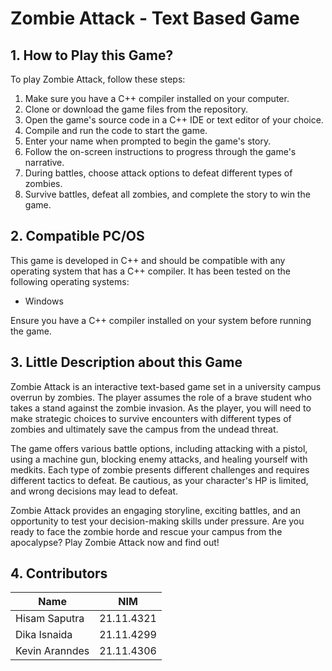 # Zombie Attack - Text Based Game

## 1. How to Play this Game?

To play Zombie Attack, follow these steps:

1. Make sure you have a C++ compiler installed on your computer.
2. Clone or download the game files from the repository.
3. Open the game's source code in a C++ IDE or text editor of your choice.
4. Compile and run the code to start the game.
5. Enter your name when prompted to begin the game's story.
6. Follow the on-screen instructions to progress through the game's narrative.
7. During battles, choose attack options to defeat different types of zombies.
8. Survive battles, defeat all zombies, and complete the story to win the game.

## 2. Compatible PC/OS

This game is developed in C++ and should be compatible with any operating system that has a C++ compiler. It has been tested on the following operating systems:

-   Windows

Ensure you have a C++ compiler installed on your system before running the game.

## 3. Little Description about this Game

Zombie Attack is an interactive text-based game set in a university campus overrun by zombies. The player assumes the role of a brave student who takes a stand against the zombie invasion. As the player, you will need to make strategic choices to survive encounters with different types of zombies and ultimately save the campus from the undead threat.

The game offers various battle options, including attacking with a pistol, using a machine gun, blocking enemy attacks, and healing yourself with medkits. Each type of zombie presents different challenges and requires different tactics to defeat. Be cautious, as your character's HP is limited, and wrong decisions may lead to defeat.

Zombie Attack provides an engaging storyline, exciting battles, and an opportunity to test your decision-making skills under pressure. Are you ready to face the zombie horde and rescue your campus from the apocalypse? Play Zombie Attack now and find out!

## 4. Contributors

| Name           | NIM        |
| -------------- | ---------- |
| Hisam Saputra  | 21.11.4321 |
| Dika Isnaida   | 21.11.4299 |
| Kevin Aranndes | 21.11.4306 |
